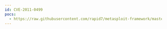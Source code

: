 ```yaml
---
id: CVE-2011-0499
pocs:
  - https://raw.githubusercontent.com/rapid7/metasploit-framework/master/modules/exploits/windows/fileformat/videospirit_visprj.rb
---
```

